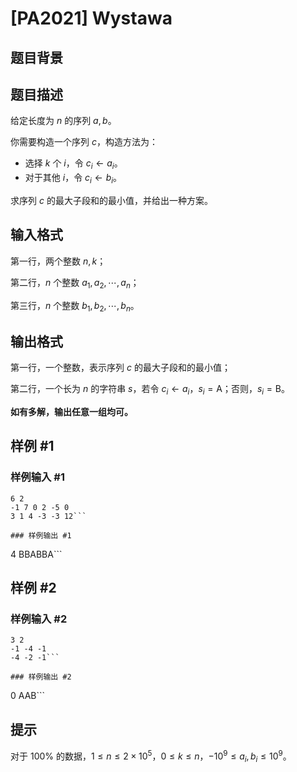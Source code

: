 # [PA2021] Wystawa

## 题目背景



## 题目描述

给定长度为 $n$ 的序列 $a, b$。

你需要构造一个序列 $c$，构造方法为：

- 选择 $k$ 个 $i$，令 $c_i \leftarrow a_i$。
- 对于其他 $i$，令 $c_i \leftarrow b_i$。

求序列 $c$ 的最大子段和的最小值，并给出一种方案。

## 输入格式

第一行，两个整数 $n, k$；

第二行，$n$ 个整数 $a_1, a_2, \cdots, a_n$；

第三行，$n$ 个整数 $b_1, b_2, \cdots, b_n$。

## 输出格式

第一行，一个整数，表示序列 $c$ 的最大子段和的最小值；

第二行，一个长为 $n$ 的字符串 $s$，若令 $c_i \leftarrow a_i$，$s_i = \text{A}$；否则，$s_i = \text{B}$。

**如有多解，输出任意一组均可。**

## 样例 #1

### 样例输入 #1
```
6 2
-1 7 0 2 -5 0
3 1 4 -3 -3 12```

### 样例输出 #1

```
4
BBABBA```

## 样例 #2

### 样例输入 #2
```
3 2
-1 -4 -1
-4 -2 -1```

### 样例输出 #2

```
0
AAB```

## 提示

对于 $100\%$ 的数据，$1 \leq n \leq 2 \times 10^5$，$0 \leq k \leq n$，$-10^9 \leq a_i, b_i \leq 10^9$。
